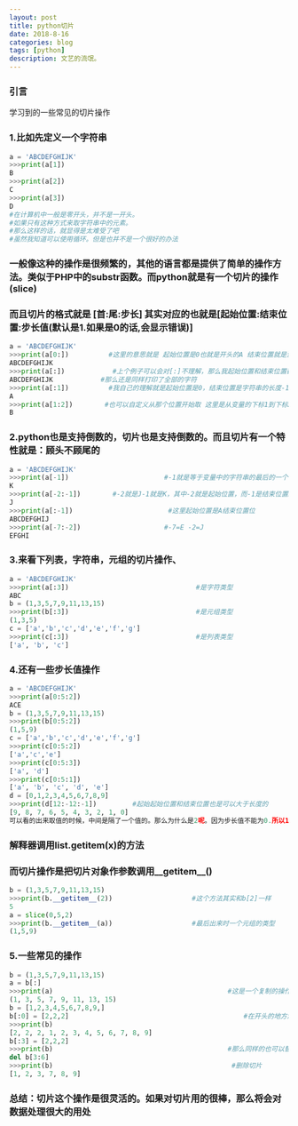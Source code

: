 ```yaml
---
layout: post
title: python切片
date: 2018-8-16
categories: blog
tags: [python]
description: 文艺的流氓。
---
```

### 引言 ###
学习到的一些常见的切片操作
### 1.比如先定义一个字符串 ###

```python
a = 'ABCDEFGHIJK'
>>>print(a[1])
B
>>>print(a[2])
C
>>>print(a[3])
D
#在计算机中一般是零开头，并不是一开头。
#如果只有这种方式来取字符串中的元素。
#那么这样的话，就显得是太难受了吧
#虽然我知道可以使用循环。但是也并不是一个很好的办法
```
### 一般像这种的操作是很频繁的，其他的语言都是提供了简单的操作方法。类似于PHP中的substr函数。而python就是有一个切片的操作(slice) ###
### 而且切片的格式就是 [首:尾:步长] 其实对应的也就是[起始位置:结束位置:步长值(默认是1.如果是0的话,会显示错误)] ###
 ```python
 a = 'ABCDEFGHIJK'
>>>print(a[0:])          #这里的意思就是 起始位置是0也就是开头的A 结束位置就是没有说明,那么就是全部
ABCDEFGHIJK 
>>>print(a[:])            #上个例子可以会对[:]不理解，那么我起始位置和结束位置都没有位置。
ABCDEFGHIJK            #那么还是同样打印了全部的字符
>>>print(a[:1])          #我自己的理解就是起始位置是0，结束位置是字符串的长度-1(在没有定义首尾长度的时候)
A
>>>print(a[1:2])        #也可以自定义从那个位置开始取 这里是从变量的下标1到下标2开始取，就是B
B
 ```
### 2.python也是支持倒数的，切片也是支持倒数的。而且切片有一个特性就是：顾头不顾尾的 ### 
 ```python
 a = 'ABCDEFGHIJK'
>>>print(a[-1])                        #-1就是等于变量中的字符串的最后的一个字符 取倒数的第一个字符
K
>>>print(a[-2:-1])        #-2就是J-1就是K，其中-2就是起始位置，而-1是结束位置。所以才是J (不会包括结束位置)
J
>>>print(a[:-1])                        #这里起始位置是A结束位置位
ABCDEFGHIJ
>>>print(a[-7:-2])                     #-7=E -2=J
EFGHI
 ```
### 3.来看下列表，字符串，元组的切片操作、 ###
 ```python
 a = 'ABCDEFGHIJK'
>>>print(a[:3])                                #是字符类型
ABC
b = (1,3,5,7,9,11,13,15)
>>>print(b[:3])                                #是元组类型
(1,3,5)
c = ['a','b','c','d','e','f','g']
>>>print(c[:3])                                #是列表类型
['a', 'b', 'c']
 ```
### 4.还有一些步长值操作 ###
 ```python
 a = 'ABCDEFGHIJK'
>>>print(a[0:5:2])                           
ACE
b = (1,3,5,7,9,11,13,15)
>>>print(b[0:5:2])
(1,5,9)
c = ['a','b','c','d','e','f','g']
>>>print(c[0:5:2])
['a','c','e']
>>>print(c[0:5:3])
['a', 'd']
>>>print(c[0:5:1])
['a', 'b', 'c', 'd', 'e']
d = [0,1,2,3,4,5,6,7,8,9]
>>>print(d[12:-12:-1])         #起始起始位置和结束位置也是可以大于长度的
[9, 8, 7, 6, 5, 4, 3, 2, 1, 0]
可以看的出来取值的时候，中间是隔了一个值的。那么为什么是2呢。因为步长值不能为0.所以1就是默认的没有变化的
 ```
### 解释器调用list.__getitem__(x)的方法 ###
### 而切片操作是把切片对象作参数调用__getitem__() ###
 ```python
 b = (1,3,5,7,9,11,13,15)
>>>print(b.__getitem__(2))                    #这个方法其实和b[2]一样
5
a = slice(0,5,2)
>>>print(b.__getitem__(a))                    #最后出来时一个元组的类型
(1,5,9)
 ```
 ### 5.一些常见的操作 ###
 ```python
 b = (1,3,5,7,9,11,13,15)
a = b[:]
>>>print(a)                                            #这是一个复制的操作    
(1, 3, 5, 7, 9, 11, 13, 15)
b = [1,2,3,4,5,6,7,8,9,]
b[:0] = [2,2,2]                                            #在开头的地方添加元素
>>>print(b)
[2, 2, 2, 1, 2, 3, 4, 5, 6, 7, 8, 9]
b[:3] = [2,2,2]
>>>print(b)                                            #那么同样的也可以替换掉
del b[3:6]
>>>print(b)                                             #删除切片
[1, 2, 3, 7, 8, 9] 
 ```
 ### 总结：切片这个操作是很灵活的。如果对切片用的很棒，那么将会对数据处理很大的用处 ###
